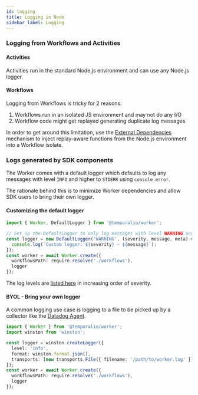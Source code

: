 ```yaml
---
id: logging
title: Logging in Node
sidebar_label: Logging
---
```


### Logging from Workflows and Activities

#### Activities

Activities run in the standard Node.js environment and can use any Node.js logger.

#### Workflows

Logging from Workflows is tricky for 2 reasons:

1. Workflows run in an isolated JS environment and may not do any I/O
1. Workflow code might get replayed generating duplicate log messages

In order to get around this limitation, use the [External Dependencies](/docs/node/external-dependencies) mechanism
to inject replay-aware functions from the Node.js environment into a Workflow isolate.

### Logs generated by SDK components

The Worker comes with a default logger which defaults to log any messages with level `INFO` and higher to `STDERR` using `console.error`.

The rationale behind this is to minimize Worker dependencies and allow SDK users to bring their own logger.

#### Customizing the default logger

```ts
import { Worker, DefaultLogger } from '@temporalio/worker';

// Set up the DefaultLogger to only log messages with level WARNING and higher with a custom log function
const logger = new DefaultLogger('WARNING', (severity, message, meta) => {
  console.log(`Custom logger: ${severity} — ${message}`);
});
const worker = await Worker.create({ 
  workflowsPath: require.resolve('./workflows'), 
  logger 
});
```

The log levels are [listed here](https://nodejs.temporal.io/api/modules/worker/#loglevel) in increasing order of severity.

#### BYOL - Bring your own logger

A common logging use case is logging to a file to be picked up by a collector like the [Datadog Agent](https://docs.datadoghq.com/logs/log_collection/nodejs/?tab=winston30).

```ts
import { Worker } from '@temporalio/worker';
import winston from 'winston';

const logger = winston.createLogger({
  level: 'info',
  format: winston.format.json(),
  transports: [new transports.File({ filename: '/path/to/worker.log' })],
});
const worker = await Worker.create({ 
  workflowsPath: require.resolve('./workflows'),
  logger 
});
```
